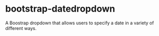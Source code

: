 bootstrap-datedropdown
======================

A Boostrap dropdown that allows users to specify a date in a variety of different ways.
